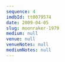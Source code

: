 ```yaml
---
sequence: 4
imdbId: tt0079574
date: 2009-04-05
slug: moonraker-1979
medium: null
venue: null
venueNotes: null
mediumNotes: null
---
```


